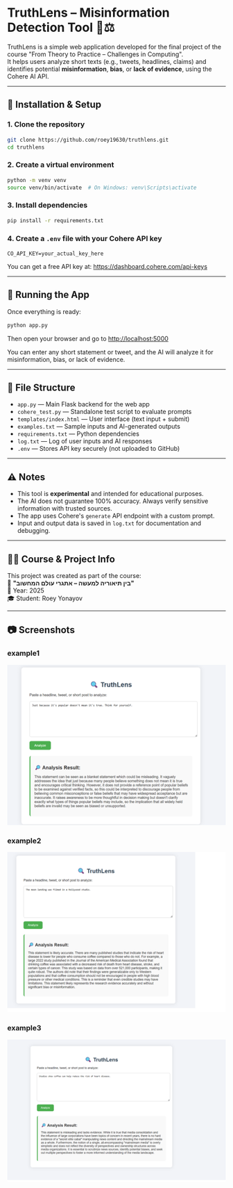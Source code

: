 # TruthLens – Misinformation Detection Tool 🧠⚖️

TruthLens is a simple web application developed for the final project of the course "From Theory to Practice – Challenges in Computing".  
It helps users analyze short texts (e.g., tweets, headlines, claims) and identifies potential **misinformation**, **bias**, or **lack of evidence**, using the Cohere AI API.

---

## 🔧 Installation & Setup

### 1. Clone the repository
```bash
git clone https://github.com/roey19630/truthlens.git
cd truthlens
```

### 2. Create a virtual environment
```bash
python -m venv venv
source venv/bin/activate  # On Windows: venv\Scripts\activate
```

### 3. Install dependencies
```bash
pip install -r requirements.txt
```

### 4. Create a `.env` file with your Cohere API key
```
CO_API_KEY=your_actual_key_here
```

You can get a free API key at: https://dashboard.cohere.com/api-keys

---

## 🚀 Running the App

Once everything is ready:

```bash
python app.py
```

Then open your browser and go to [http://localhost:5000](http://localhost:5000)

You can enter any short statement or tweet, and the AI will analyze it for misinformation, bias, or lack of evidence.

---

## 📁 File Structure

- `app.py` — Main Flask backend for the web app  
- `cohere_test.py` — Standalone test script to evaluate prompts  
- `templates/index.html` — User interface (text input + submit)  
- `examples.txt` — Sample inputs and AI-generated outputs  
- `requirements.txt` — Python dependencies  
- `log.txt` — Log of user inputs and AI responses  
- `.env` — Stores API key securely (not uploaded to GitHub)  

---

## ⚠️ Notes

- This tool is **experimental** and intended for educational purposes.  
- The AI does not guarantee 100% accuracy. Always verify sensitive information with trusted sources.  
- The app uses Cohere's `generate` API endpoint with a custom prompt.  
- Input and output data is saved in `log.txt` for documentation and debugging.  

---

## 👨‍🎓 Course & Project Info

This project was created as part of the course:  
🧠 **"בין תיאוריה למעשה – אתגרי עולם המחשוב"**  
📅 Year: 2025  
🎓 Student: Roey Yonayov  

---

## 📷 Screenshots

### example1
![example1](screenshots/photo1.png)

### example2
![example2](screenshots/photo2.png)

### example3

![example3](screenshots/photo3.png)
